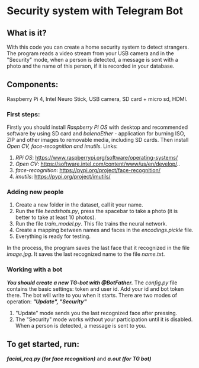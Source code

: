 # Security system with Telegram Bot

## What is it?
With this code you can create a home security system to detect strangers. The program reads a video stream from your USB camera and in the "Security" mode, when a person is detected, a message is sent with a photo and the name of this person, if it is recorded in your database.

## Components:
Raspberry Pi 4, Intel Neuro Stick, USB camera, SD card + micro sd, HDMI.

### First steps:
Firstly you should install _Raspberry Pi OS_ with desktop and recommended software by using SD card and _balenaEther_ - application for burning ISO, ZIP and other images to removable media, including SD cards. Then install _Open CV, face-recognition and imutils_. Links:
1. _RPi OS_: https://www.raspberrypi.org/software/operating-systems/
2. _Open CV_: https://software.intel.com/content/www/us/en/develop/..
3. _face-recognition_: https://pypi.org/project/face-recognition/
4. _imutils_: https://pypi.org/project/imutils/

### Adding new people
1. Create a new folder in the dataset, call it your name.
2. Run the file _headshots.py_, press the spacebar to take a photo (it is better to take at least 10 photos).
3. Run the file _train_model.py_. This file trains the neural network.
4. Create a mapping between names and faces in the _encodings.pickle_ file.
5. Everything is ready for testing.

In the process, the program saves the last face that it recognized in the file _image.jpg_. It saves the last recognized name to the file _name.txt_.

### Working with a bot
_**You should create a new TG-bot with @BotFather.**_
The _config.py_ file contains the basic settings: token and user id. Add your id and bot token there.
The bot will write to you when it starts.
There are two modes of operation: _**"Update", "Security"**_
1. "Update" mode sends you the last recognized face after pressing.
2. The "Security" mode works without your participation until it is disabled. When a person is detected, a message is sent to you.

## To get started, run:
_**facial_req.py (for face recognition)**_ and _**a.out (for TG bot)**_
